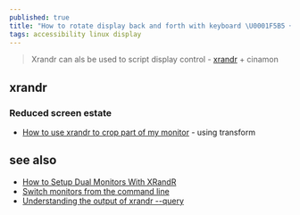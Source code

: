 ```yaml
---
published: true
title: "How to rotate display back and forth with keyboard \U0001F5B5 + ⌨"
tags: accessibility linux display
---
```

> Xrandr can als be used to script display control - [xrandr](https://forums.linuxmint.com/viewtopic.php?t=46152) + cinamon

## xrandr

### Reduced screen estate
- [How to use xrandr to crop part of my monitor](https://superuser.com/questions/1435053/how-to-use-xrandr-to-crop-part-of-my-monitor) - using transform


## see also
- [How to Setup Dual Monitors With XRandR](https://www.maketecheasier.com/how-to-setup-dual-monitors-with-xrandr/)
- [Switch monitors from the command line](https://superuser.com/questions/155004/switch-monitors-from-the-command-line)
- [Understanding the output of xrandr --query](https://unix.stackexchange.com/questions/667482/understanding-the-output-of-xrandr-query)
